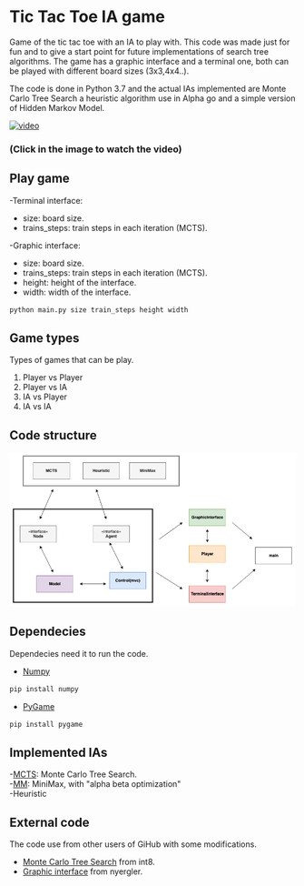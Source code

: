 # Tic Tac Toe IA game

Game of the tic tac toe with an IA to play with. This code was made just for fun and to give a start point for future implementations of search tree algorithms. The game has a graphic interface and a terminal one, both can be played with different board sizes (3x3,4x4..).

The code is done in Python 3.7 and the actual IAs implemented are Monte Carlo Tree Search a heuristic algorithm use in Alpha go and a simple version of Hidden Markov Model.

[![video](https://img.youtube.com/vi/ngVd-QV7YvY/0.jpg)](https://www.youtube.com/watch?v=ngVd-QV7YvY)
### (Click in the image to watch the video)



## Play game
  -Terminal interface:
  * size: board size.
  * trains_steps: train steps in each iteration (MCTS).

  -Graphic interface:
  * size: board size.
  * trains_steps: train steps in each iteration (MCTS).
  * height: height of the interface.
  * width: width of the interface.
  ```python
  python main.py size train_steps height width
```

## Game types
  Types of games that can be play.
  1. Player vs Player
  2. Player vs IA
  3. IA vs Player
  4. IA vs IA

## Code structure

![Graph](https://github.com/ipmach/TicTacToe_IA/blob/master/Documentation/graph.png)

## Dependecies
  Dependecies need it to run the code.
  * [Numpy](https://numpy.org/)
  ```python
  pip install numpy
  ```
  * [PyGame](https://www.pygame.org)
  ```python
  pip install pygame
  ```
## Implemented IAs
  -[MCTS](https://en.wikipedia.org/wiki/Monte_Carlo_tree_search): Monte Carlo Tree Search. <br />
  -[MM](https://en.wikipedia.org/wiki/Minimax): MiniMax, with "alpha beta optimization" <br />
  -Heuristic

## External code
  The code use from other users of GiHub with some modifications.
  * [Monte Carlo Tree Search](https://github.com/int8/monte-carlo-tree-search/blob/master/mctspy/games/examples/tictactoe.py) from int8.
  * [Graphic interface](https://github.com/nyergler/teaching-python-with-pygame/blob/master/ttt-tutorial/tictactoe.py) from nyergler.
